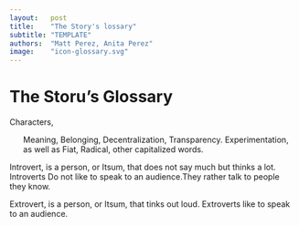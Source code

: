 ```yaml
---
layout:   post
title:    "The Story's lossary"
subtitle: "TEMPLATE"
authors:  "Matt Perez, Anita Perez"
image:    "icon-glossary.svg"
---
```


<div style='display:none; '>
 <p>The Story&rsquo;s Glossary.</p>
</div>

<h1>The Storu&rsquo;s Glossary</h1>
 <p>Characters,</p>
  <ul>
   <tr>
    <td>
     Meaning, Belonging, Decentralization, Transparency. Experimentation, as well as Fiat, Radical, other capitalized words.
    </td>
   </tr>
  </ul>
 <p>Introvert, is a person, or Itsum, that does not say much but thinks a lot. Introverts Do not like to speak to an audience.They rather talk to people they know.</p>
 <p>Extrovert, is a person, or Itsum, that tinks out loud. Extroverts like to speak to an audience.</p>  